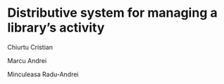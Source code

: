 # Distributive system for managing a library’s activity
Chiurtu Cristian

Marcu Andrei

Minculeasa Radu-Andrei
